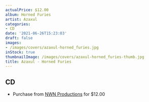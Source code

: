 ```yaml
---
actualPrice: $12.00
album: Horned Furies
artist: Azaxul
categories:
- CD
date: '2021-06-26T15:23:03'
draft: false
images:
- /images/covers/azaxul-horned_furies.jpg
inStock: true
thumbnailImage: /images/covers/azaxul-horned_furies-thumb.jpg
title: Azaxul - Horned Furies
---
```


## CD
* Purchase from [NWN Productions](http://shop.nwnprod.com/index.php?route=product/product&path=93&product_id=8605&sort=pd.name&order=ASC) for $12.00
